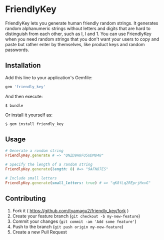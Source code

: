 # FriendlyKey

FriendlyKey lets you generate human friendly random strings. It generates random alphanumeric strings without letters and digits that are hard to distinguish from each other, such as I, l and 1.
You can use FriendlyKey when you need random strings that you don't want your users to copy and paste but rather enter by themselves, like  product keys and random passwords.

## Installation

Add this line to your application's Gemfile:

```ruby
gem 'friendly_key'
```

And then execute:

    $ bundle

Or install it yourself as:

    $ gem install friendly_key

## Usage

```ruby
# Generate a rondom string
FriendlyKey.generate # => "QNZD9H8FU5UDM848"

# Specify the length of a random string
FriendlyKey.generate(length: 8) #=> "9AFN87ES"

# Include small letters
FriendlyKey.generate(small_letters: true) # => "qK8fLq2REprjHxvG"
```

## Contributing

1. Fork it ( https://github.com/tyamagu2/friendly_key/fork )
2. Create your feature branch (`git checkout -b my-new-feature`)
3. Commit your changes (`git commit -am 'Add some feature'`)
4. Push to the branch (`git push origin my-new-feature`)
5. Create a new Pull Request
